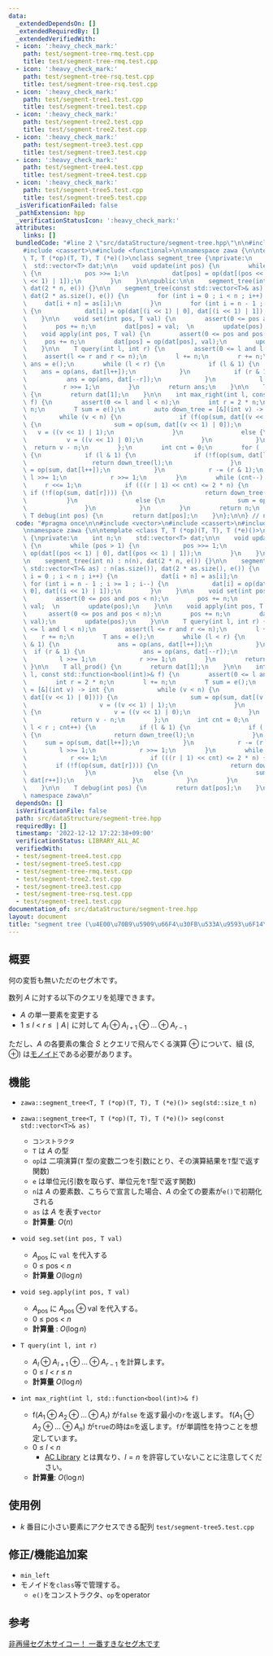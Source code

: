 ```yaml
---
data:
  _extendedDependsOn: []
  _extendedRequiredBy: []
  _extendedVerifiedWith:
  - icon: ':heavy_check_mark:'
    path: test/segment-tree-rmq.test.cpp
    title: test/segment-tree-rmq.test.cpp
  - icon: ':heavy_check_mark:'
    path: test/segment-tree-rsq.test.cpp
    title: test/segment-tree-rsq.test.cpp
  - icon: ':heavy_check_mark:'
    path: test/segment-tree1.test.cpp
    title: test/segment-tree1.test.cpp
  - icon: ':heavy_check_mark:'
    path: test/segment-tree2.test.cpp
    title: test/segment-tree2.test.cpp
  - icon: ':heavy_check_mark:'
    path: test/segment-tree3.test.cpp
    title: test/segment-tree3.test.cpp
  - icon: ':heavy_check_mark:'
    path: test/segment-tree4.test.cpp
    title: test/segment-tree4.test.cpp
  - icon: ':heavy_check_mark:'
    path: test/segment-tree5.test.cpp
    title: test/segment-tree5.test.cpp
  _isVerificationFailed: false
  _pathExtension: hpp
  _verificationStatusIcon: ':heavy_check_mark:'
  attributes:
    links: []
  bundledCode: "#line 2 \"src/dataStructure/segment-tree.hpp\"\n\n#include <vector>\n\
    #include <cassert>\n#include <functional>\n\nnamespace zawa {\n\ntemplate <class\
    \ T, T (*op)(T, T), T (*e)()>\nclass segment_tree {\nprivate:\n    int n;\n  \
    \  std::vector<T> dat;\n\n    void update(int pos) {\n        while (pos > 1)\
    \ {\n            pos >>= 1;\n            dat[pos] = op(dat[(pos << 1) | 0], dat[(pos\
    \ << 1) | 1]);\n        }\n    }\n\npublic:\n\n    segment_tree(int n) : n(n),\
    \ dat(2 * n, e()) {}\n\n    segment_tree(const std::vector<T>& as) : n(as.size()),\
    \ dat(2 * as.size(), e()) {\n        for (int i = 0 ; i < n ; i++) {\n       \
    \     dat[i + n] = as[i];\n        }\n        for (int i = n - 1 ; i >= 1 ; i--)\
    \ {\n            dat[i] = op(dat[(i << 1) | 0], dat[(i << 1) | 1]);\n        }\n\
    \    }\n\n    void set(int pos, T val) {\n        assert(0 <= pos and pos < n);\n\
    \        pos += n;\n        dat[pos] = val;  \n        update(pos);\n    }\n\n\
    \    void apply(int pos, T val) {\n        assert(0 <= pos and pos < n);\n   \
    \     pos += n;\n        dat[pos] = op(dat[pos], val);\n        update(pos);\n\
    \    }\n\n    T query(int l, int r) {\n        assert(0 <= l and l < n);\n   \
    \     assert(l <= r and r <= n);\n        l += n;\n        r += n;\n        T\
    \ ans = e();\n        while (l < r) {\n            if (l & 1) {\n            \
    \    ans = op(ans, dat[l++]);\n            }\n            if (r & 1) {\n     \
    \           ans = op(ans, dat[--r]);\n            }\n            l >>= 1;\n  \
    \          r >>= 1;\n        }\n        return ans;\n    }\n\n    T all_prod()\
    \ {\n        return dat[1];\n    }\n\n    int max_right(int l, const std::function<bool(int)>&\
    \ f) {\n        assert(0 <= l and l < n);\n        int r = 2 * n;\n        l +=\
    \ n;\n        T sum = e();\n        auto down_tree = [&](int v) -> int {\n   \
    \         while (v < n) {\n                if (f(op(sum, dat[(v << 1) | 0])))\
    \ {\n                    sum = op(sum, dat[(v << 1) | 0]);\n                 \
    \   v = ((v << 1) | 1);\n                }\n                else {\n         \
    \           v = ((v << 1) | 0);\n                }\n            }\n          \
    \  return v - n;\n        };\n        int cnt = 0;\n        for ( ; l < r ; cnt++)\
    \ {\n            if (l & 1) {\n                if (!f(op(sum, dat[l]))) {\n  \
    \                  return down_tree(l);\n                }\n                sum\
    \ = op(sum, dat[l++]);\n            }\n            r -= (r & 1);\n           \
    \ l >>= 1;\n            r >>= 1;\n        }\n        while (cnt--) {\n       \
    \     r <<= 1;\n            if (((r | 1) << cnt) <= 2 * n) {\n               \
    \ if (!f(op(sum, dat[r]))) {\n                    return down_tree(r);\n     \
    \           }\n                else {\n                    sum = op(sum, dat[r++]);\n\
    \                }\n            }\n        }\n        return n;\n    }\n\n   \
    \ T debug(int pos) {\n        return dat[pos];\n    }\n};\n\n} // namespace zawa\n"
  code: "#pragma once\n\n#include <vector>\n#include <cassert>\n#include <functional>\n\
    \nnamespace zawa {\n\ntemplate <class T, T (*op)(T, T), T (*e)()>\nclass segment_tree\
    \ {\nprivate:\n    int n;\n    std::vector<T> dat;\n\n    void update(int pos)\
    \ {\n        while (pos > 1) {\n            pos >>= 1;\n            dat[pos] =\
    \ op(dat[(pos << 1) | 0], dat[(pos << 1) | 1]);\n        }\n    }\n\npublic:\n\
    \n    segment_tree(int n) : n(n), dat(2 * n, e()) {}\n\n    segment_tree(const\
    \ std::vector<T>& as) : n(as.size()), dat(2 * as.size(), e()) {\n        for (int\
    \ i = 0 ; i < n ; i++) {\n            dat[i + n] = as[i];\n        }\n       \
    \ for (int i = n - 1 ; i >= 1 ; i--) {\n            dat[i] = op(dat[(i << 1) |\
    \ 0], dat[(i << 1) | 1]);\n        }\n    }\n\n    void set(int pos, T val) {\n\
    \        assert(0 <= pos and pos < n);\n        pos += n;\n        dat[pos] =\
    \ val;  \n        update(pos);\n    }\n\n    void apply(int pos, T val) {\n  \
    \      assert(0 <= pos and pos < n);\n        pos += n;\n        dat[pos] = op(dat[pos],\
    \ val);\n        update(pos);\n    }\n\n    T query(int l, int r) {\n        assert(0\
    \ <= l and l < n);\n        assert(l <= r and r <= n);\n        l += n;\n    \
    \    r += n;\n        T ans = e();\n        while (l < r) {\n            if (l\
    \ & 1) {\n                ans = op(ans, dat[l++]);\n            }\n          \
    \  if (r & 1) {\n                ans = op(ans, dat[--r]);\n            }\n   \
    \         l >>= 1;\n            r >>= 1;\n        }\n        return ans;\n   \
    \ }\n\n    T all_prod() {\n        return dat[1];\n    }\n\n    int max_right(int\
    \ l, const std::function<bool(int)>& f) {\n        assert(0 <= l and l < n);\n\
    \        int r = 2 * n;\n        l += n;\n        T sum = e();\n        auto down_tree\
    \ = [&](int v) -> int {\n            while (v < n) {\n                if (f(op(sum,\
    \ dat[(v << 1) | 0]))) {\n                    sum = op(sum, dat[(v << 1) | 0]);\n\
    \                    v = ((v << 1) | 1);\n                }\n                else\
    \ {\n                    v = ((v << 1) | 0);\n                }\n            }\n\
    \            return v - n;\n        };\n        int cnt = 0;\n        for ( ;\
    \ l < r ; cnt++) {\n            if (l & 1) {\n                if (!f(op(sum, dat[l])))\
    \ {\n                    return down_tree(l);\n                }\n           \
    \     sum = op(sum, dat[l++]);\n            }\n            r -= (r & 1);\n   \
    \         l >>= 1;\n            r >>= 1;\n        }\n        while (cnt--) {\n\
    \            r <<= 1;\n            if (((r | 1) << cnt) <= 2 * n) {\n        \
    \        if (!f(op(sum, dat[r]))) {\n                    return down_tree(r);\n\
    \                }\n                else {\n                    sum = op(sum,\
    \ dat[r++]);\n                }\n            }\n        }\n        return n;\n\
    \    }\n\n    T debug(int pos) {\n        return dat[pos];\n    }\n};\n\n} //\
    \ namespace zawa\n"
  dependsOn: []
  isVerificationFile: false
  path: src/dataStructure/segment-tree.hpp
  requiredBy: []
  timestamp: '2022-12-12 17:22:38+09:00'
  verificationStatus: LIBRARY_ALL_AC
  verifiedWith:
  - test/segment-tree4.test.cpp
  - test/segment-tree5.test.cpp
  - test/segment-tree-rmq.test.cpp
  - test/segment-tree2.test.cpp
  - test/segment-tree3.test.cpp
  - test/segment-tree-rsq.test.cpp
  - test/segment-tree1.test.cpp
documentation_of: src/dataStructure/segment-tree.hpp
layout: document
title: "segment tree (\u4E00\u70B9\u5909\u66F4\u30FB\u533A\u9593\u6F14\u7B97)"
---
```


## 概要

何の変哲も無いただのセグ木です。

 数列 $A$ に対する以下のクエリを処理できます。

- $A$ の単一要素を変更する
- $1\ \le\ l\ <\ r\ \le\ \mid A\mid$ に対して $A_l \oplus A_{l + 1} \oplus \dots \oplus A_{r - 1}$

ただし、$A$ の各要素の集合 $S$ とクエリで飛んでくる演算 $\oplus$ について、組 $(S, \oplus)$ は[モノイド](https://ja.wikipedia.org/wiki/%E3%83%A2%E3%83%8E%E3%82%A4%E3%83%89)である必要があります。


## 機能

- `zawa::segment_tree<T, T (*op)(T, T), T (*e)()> seg(std::size_t n)`
- `zawa::segment_tree<T, T (*op)(T, T), T (*e)()> seg(const std::vector<T>& as)`
	-	`コンストラクタ`
	-	`T` は $A$ の型
	-	`op`は 二項演算(`T` 型の変数二つを引数にとり、その演算結果を`T`型で返す関数)
	-	`e` は単位元(引数を取らず、単位元を`T`型で返す関数)
	- `n`は $A$ の要素数、こちらで宣言した場合、$A$ の全ての要素が`e()`で初期化される
	- `as` は $A$ を表す`vector`
	- **計算量**: $O(n)$

- `void seg.set(int pos, T val)`
	- $A_{\text{pos}}$ に `val` を代入する
	- $0\ \le\ \text{pos}\ <\ n$
	- **計算量** $O(\log n)$

- `void seg.apply(int pos, T val)`
	- $A_{\text{pos}}$ に $A_{\text{pos}} \oplus \text{val}$ を代入する。
	- $0\ \le\ \text{pos}\ <\ n$
	- **計算量** : $O(\log n)$

- `T query(int l, int r)`
	- $A_l \oplus A_{l + 1} \oplus \dots \oplus A_{r - 1}$ を計算します。
	- $0\ \le\ l\ <\ r\ \le\ n$
	- **計算量** $O(\log n)$

- `int max_right(int l, std::function<bool(int)>& f)`
	- $\text{f}(A_1 \oplus A_2 \oplus \dots \oplus A_{r})$ が`false` を返す最小の`r`を返します。 $\text{f}(A_1\oplus A_2 \oplus \dots \oplus A_n)$ が`true`の時は`n`を返します。`f`が単調性を持つことを想定しています。
	- $0\ \le\ l\ <\ n$
		- [AC Library](https://atcoder.github.io/ac-library/document_ja/segtree.html) とは異なり、$l = n$ を許容していないことに注意してください。
	- **計算量**: $O(\log n)$

## 使用例

- $k$ 番目に小さい要素にアクセスできる配列 `test/segment-tree5.test.cpp`

##  修正/機能追加案

- `min_left`
- モノイドを`class`等で管理する。
	- `e()`をコンストラクタ、`op`をoperator


## 参考
[非再帰セグ木サイコー！ 一番すきなセグ木です](https://hcpc-hokudai.github.io/archive/structure_segtree_001.pdf)
